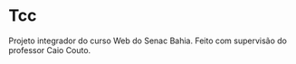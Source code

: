 # Tcc
Projeto integrador do curso Web do Senac Bahia. Feito com supervisão do professor Caio Couto.
